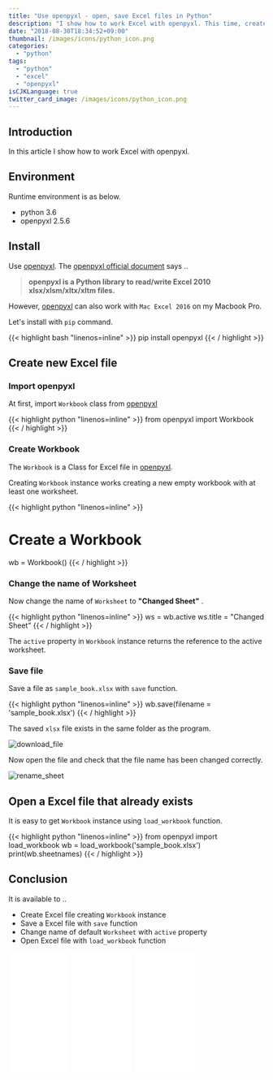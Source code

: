```yaml
---
title: "Use openpyxl - open, save Excel files in Python"
description: "I show how to work Excel with openpyxl. This time, create a new file, save it, and open a Excel file that already exists."
date: "2018-08-30T18:34:52+09:00"
thumbnail: /images/icons/python_icon.png
categories:
  - "python"
tags:
  - "python"
  - "excel"
  - "openpyxl"
isCJKLanguage: true
twitter_card_image: /images/icons/python_icon.png
---
```


## Introduction 

In this article I show how to work Excel with openpyxl.
 
<!--adsense-->

## Environment

Runtime environment is as below.

* python 3.6
* openpyxl 2.5.6

## Install

Use [openpyxl](https://openpyxl.readthedocs.io/en/stable/index.html). The [openpyxl official document](https://openpyxl.readthedocs.io/en/stable/index.html) says ..

> **openpyxl is a Python library to read/write Excel 2010 xlsx/xlsm/xltx/xltm files.**

However, [openpyxl](https://openpyxl.readthedocs.io/en/stable/index.html) can also work with `Mac Excel 2016` on my Macbook Pro.

Let's install with `pip` command.

{{< highlight bash "linenos=inline" >}}
pip install openpyxl
{{< / highlight >}}

<!--adsense-->

## Create new Excel file

### Import openpyxl

At first, import `Workbook` class from [openpyxl](https://openpyxl.readthedocs.io/en/stable/index.html)

{{< highlight python "linenos=inline" >}}
from openpyxl import Workbook
{{< / highlight >}}

### Create Workbook

The `Workbook` is a Class for Excel file in [openpyxl](https://openpyxl.readthedocs.io/en/stable/index.html). 

Creating `Workbook` instance works creating a new empty workbook with at least one worksheet.

{{< highlight python "linenos=inline" >}}
# Create a Workbook
wb = Workbook()
{{< / highlight >}}

### Change the name of Worksheet

Now change the name of `Worksheet` to **"Changed Sheet"** .

{{< highlight python "linenos=inline" >}}
ws =  wb.active
ws.title = "Changed Sheet"
{{< / highlight >}}

The `active` property in `Workbook` instance returns the reference to the active worksheet.

### Save file

Save a file as `sample_book.xlsx` with `save` function.

{{< highlight python "linenos=inline" >}}
wb.save(filename = 'sample_book.xlsx')
{{< / highlight >}}

The saved `xlsx` file exists in the same folder as the program.

![download_file](/images/20180830/download_file.png)

Now open the file and check that the file name has been changed correctly.

![rename_sheet](/images/20180830/en/rename_sheet.png)

<!--adsense-->

## Open a Excel file that already exists

It is easy to get `Workbook` instance using `load_workbook` function.

{{< highlight python "linenos=inline" >}}
from openpyxl import load_workbook
wb = load_workbook('sample_book.xlsx')
print(wb.sheetnames)
{{< / highlight >}}

## Conclusion

It is available to ..

* Create Excel file creating `Workbook` instance
* Save a Excel file with `save` function
* Change name of default `Worksheet` with `active` property
* Open Excel file with `load_workbook` function

<iframe style="width:120px;height:240px;" marginwidth="0" marginheight="0" scrolling="no" frameborder="0" src="//ws-na.amazon-adsystem.com/widgets/q?ServiceVersion=20070822&OneJS=1&Operation=GetAdHtml&MarketPlace=US&source=ss&ref=as_ss_li_til&ad_type=product_link&tracking_id=soudegesu-20&marketplace=amazon&region=US&placement=1593275994&asins=1593275994&linkId=365e065e9a34c2f0591dd8776c437d42&show_border=true&link_opens_in_new_window=true"></iframe>
<iframe style="width:120px;height:240px;" marginwidth="0" marginheight="0" scrolling="no" frameborder="0" src="//ws-na.amazon-adsystem.com/widgets/q?ServiceVersion=20070822&OneJS=1&Operation=GetAdHtml&MarketPlace=US&source=ss&ref=as_ss_li_til&ad_type=product_link&tracking_id=soudegesu-20&marketplace=amazon&region=US&placement=1449357016&asins=1449357016&linkId=76478fed9537a1dcdb17f90ac79fa493&show_border=true&link_opens_in_new_window=true"></iframe>
<iframe style="width:120px;height:240px;" marginwidth="0" marginheight="0" scrolling="no" frameborder="0" src="//ws-na.amazon-adsystem.com/widgets/q?ServiceVersion=20070822&OneJS=1&Operation=GetAdHtml&MarketPlace=US&source=ss&ref=as_ss_li_til&ad_type=product_link&tracking_id=soudegesu-20&marketplace=amazon&region=US&placement=1491946008&asins=1491946008&linkId=a0d89601ba231dccc5db55892c0fef31&show_border=true&link_opens_in_new_window=true"></iframe>
